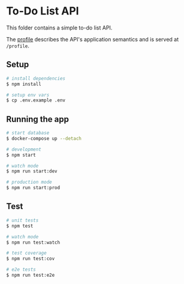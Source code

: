 # To-Do List API

This folder contains a simple to-do list API.

The [profile](public/profile.xhtml) describes the API's application semantics and is served at `/profile`.

## Setup

```bash
# install dependencies
$ npm install

# setup env vars
$ cp .env.example .env
```

## Running the app

```bash
# start database
$ docker-compose up --detach

# development
$ npm start

# watch mode
$ npm run start:dev

# production mode
$ npm run start:prod
```

## Test

```bash
# unit tests
$ npm test

# watch mode
$ npm run test:watch

# test coverage
$ npm run test:cov

# e2e tests
$ npm run test:e2e
```

